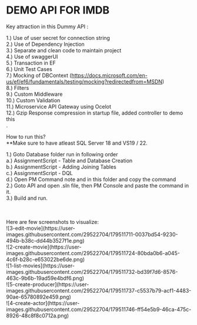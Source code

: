 # DEMO API FOR IMDB

Key attraction in this Dummy API :

1.) Use of user secret for connection string <br />
2.) Use of Dependency Injection <br />
3.) Separate and clean code to maintain project <br />
4.) Use of swaggerUI <br />
5.) Transaction in EF <br />
6.) Unit Test Cases <br />
7.) Mocking of DBContext (https://docs.microsoft.com/en-us/ef/ef6/fundamentals/testing/mocking?redirectedfrom=MSDN) <br />
8.) Filters <br />
9.) Custom Middleware <br />
10.) Custom Validation   <br />
11.) Microservice API Gateway using Ocelot   <br />
12.) Gzip Response compression in startup file, added controller to demo this <br />.

How to run this? <br />
**Make sure to have atleast SQL Server 18 and VS19 / 22. <br />

1.) Goto Database folder run in following order <br />
   a.) AssignmentScript - Table and Database Creation <br />
   b.) AssignmentScript - Adding Joining Tables <br />
   c.) AssignmentScript - DQL <br />
   d.) Open PM Command note and in this folder and copy the command <br />
2.) Goto API and open .sln file, then PM Console and paste the command in it. <br />
3.) Build and run. <br />

<br />
<br />
Here are few screenshots to visualize:
<br />
![3-edit-movie](https://user-images.githubusercontent.com/29522704/179511711-0037bd54-9230-494b-b38c-dd44b3527f1e.png) <br />
![2-create-movie](https://user-images.githubusercontent.com/29522704/179511724-80bda0b6-a045-4c6f-b28c-e653022be6de.png) <br />
![1-list-movies](https://user-images.githubusercontent.com/29522704/179511732-bd39f7d6-8576-463c-9b6b-19ad59e4bdf6.png) <br />
![5-create-producer](https://user-images.githubusercontent.com/29522704/179511737-c5537b79-acf1-4483-90ae-65780892e459.png) <br />
![4-create-actor](https://user-images.githubusercontent.com/29522704/179511746-ff54e5b9-46ca-475c-8926-48c8f8c0712a.png) <br />
